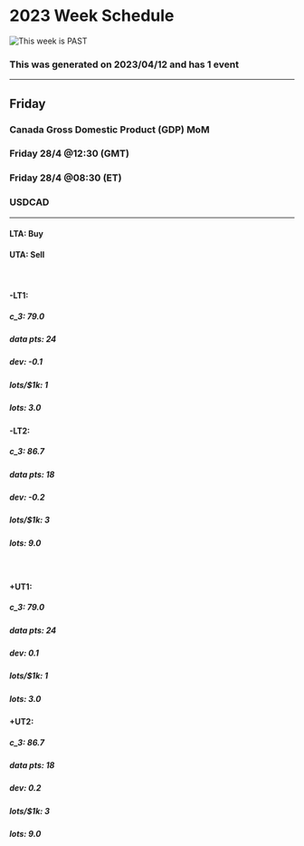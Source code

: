 # **2023 Week  Schedule**

<img src="/images/week-past-300-120px.png" alt="This week is PAST">

### This was generated on **2023/04/12** and has 1 event

--------

## **Friday**

<div class="card-wrapper">
  <div class="card to-trade">
    <h3>Canada Gross Domestic Product (GDP) MoM</h3>
    <h3>Friday 28/4 @12:30 (GMT)</h3>
    <h3>Friday 28/4 @08:30 (ET)</h3>
    <h3>USDCAD</h3>
    <hr>
    <div class="triggers">
      <h4>LTA: <span>Buy</span></h4>
      <h4>UTA: <span>Sell</span></h4>
      <br>
        <div class="lower-triggers">
        <div class="trigger">
          <h4>-LT1:</h4>
          <h5>c_3: <span>79.0</span></h5>
          <h5>data pts: <span>24</span></h5>
          <h5>dev: <span>-0.1</span></h5>
          <h5>lots/$1k: <span>1</span></h5>
          <h5>lots: <span>3.0</span></h5>
        </div>
        <div class="trigger">
          <h4>-LT2:</h4>
          <h5>c_3: <span>86.7</span></h5>
          <h5>data pts: <span>18</span></h5>
          <h5>dev: <span>-0.2</span></h5>
          <h5>lots/$1k: <span>3</span></h5>
          <h5>lots: <span>9.0</span></h5>
        </div>
      </div>
      <br>
      <div class="upper-triggers">
        <div class="trigger">
        <h4>+UT1:</h4>
          <h5>c_3: <span>79.0</span></h5>
          <h5>data pts: <span>24</span></h5>
          <h5>dev: <span>0.1</span></h5>
          <h5>lots/$1k: <span>1</span></h5>
          <h5>lots: <span>3.0</span></h5>
        </div>
        <div class="trigger">
        <h4>+UT2:</h4>
          <h5>c_3: <span>86.7</span></h5>
          <h5>data pts: <span>18</span></h5>
          <h5>dev: <span>0.2</span></h5>
          <h5>lots/$1k: <span>3</span></h5>
          <h5>lots: <span>9.0</span></h5>
        </div>
      </div>
    </div>
  </div>
</div>

